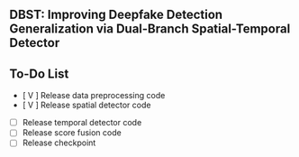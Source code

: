 ## DBST: Improving Deepfake Detection Generalization via Dual-Branch Spatial-Temporal Detector
## To-Do List
- [ V ] Release data preprocessing code
- [ V ] Release spatial detector code
- [   ] Release temporal detector code
- [   ] Release score fusion code
- [   ] Release checkpoint
